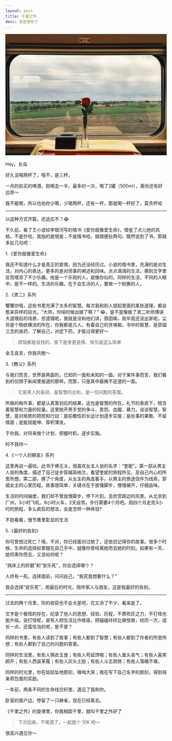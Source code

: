 ```yaml
---
layout: post
title: 千里之外
desc: 有些想你了
---
```


![](/images/2016_05/away.jpg)

Hey，长岛

好久没喝两杯了，哦不，是三杯。

一月的前买的啤酒，刚喝去一半，最多的一次，喝了2罐（500ml），离你还有好远昂～

我不能喝，所以也劝你少喝，少喝两杯，还有一杯，那就喝一杯好了，莫贪杯哈

---

以这种方式开篇，还适应不？😂

不久前，看了王小波给李银河写的情书《爱你就像爱生命》，借鉴了点儿他的风格。不是抄哈，我指的是借鉴；不是情书哈，就随便扯两句。既然说到了书，那就多扯几句吧：

1.《爱你就像爱生命》

我还不知道什么才是真正的爱情，因为还没经历过。小波的情书里，充满的是对生活，对内心的表达，更多的是对琐事的阐述和回味。点点滴滴的生活，挪到文字里反而增添了不少乐趣。他是一个乐观的人，就像你似的。同样的生活，不同的人眼中，是不一样的。生活的乐趣，在于会生活的人，要做一个耐撕的人。

2.《贤二》系列

蟹蟹你哦，这些书里充满了太多的智慧。每次我和别人提起里面的某些道理，都会惹来异样的目光。“大师，你啥时候出嫁了啊？” 😂，是不是像极了贤二听师傅讲大道理前的场景，但道理呢，我就是没和他们讲，原因嘛，我毕竟还没出家呢。尘世是个物欲横流的所在，你我都是凡人，有着自己的贪嗔痴，书中的智慧，是禁锢三念的良药，了解自己，对症下药，才能过得更好～

> 烦恼都是自找的、放下是舍更是得、快乐就这么简单

金玉良言，你我共勉～

3.《教父》系列

与我们而言，世界是两面的，已知的一面和未知的一面。对于某件事而言，我们看到的仅限于新闻里报道的那样。而那，只是其中最微不足道的一面。

> 它是男人的圣经，是智慧的总和，是一切问题的答案。

所做的每件事，都是认真策划后的结果，这也是智慧的所在。礼节的表皮下，暗含着智慧和力量的较量。这里抛开黑手党的争斗、恩怨、血腥、暴力，谈谈智慧。智慧，是对局势的把控和行动：是前瞻性的长远计划逐步实施；是处事的果敢、不留情面；是能屈能伸、厚积薄发。

于你我，对将来做个计划，把握时机，逐步实施。

时不我待～

4.《一个人的朝圣》系列

这里再说一遍哈，此书于佛无关。很喜欢女主人翁的名字：“奎妮”。第一部从男主人翁的角度，描述了自己徒步穿越英格兰，看望奎妮的旅程所见，及自己内心的所思所想。第二部，换了个角度，从女主的角度着手，以男主的旅途信件为线索，穿插女主的心里历程。故事很简单，关键点在于放慢脚步，慢慢展开，仔细品味。

生活的时间轴里，我们却不曾放慢脚步，停下片刻，去欣赏路边的风景。从北京到广州，3小时飞机，8小时火车，2天自驾，步行需要4个月吧。用四个月走完3小时的旅程，多么疯狂的想法，会是怎样一种体验?

不妨看看，慢节奏里彰显的生活

5.《最好的告别》 

你可曾想过死亡？哦，不对，你已经面对过她了，还依旧记得你的故事。很多个时候，生命的选择权掌握在自己手中，就像你曾经离她而去她的时刻。如果有一天，她将离你而去，又该如何呢？

“病床上的折磨”和“安乐死”，你会选择哪个？

人终有一死。选择面前，问问自己，“我究竟想要什么？” 

我会选择“安乐死”，用最后的时光，陪伴家人与朋友，这是我最好的告别。

---
过去的两个月里，你的收获也不会太差吧，花又添了不少，看来是了。

文字是个极怪的存在，纪录了他人的思想、经验、历程，不费吹灰之力，不打怪也能升级。说打怪呢，是有人把生活比作练级，把磕磕绊绊比做怪兽，经历一次，成长一点，还蛮恰当的呢，是不是？

同样的书里，有些人读到了故事；有些人都到了智慧；有些人都到了作者的所思所想；有些人都到了自己的问题的答案。

同样的生活里，有些人锦衣玉食；有些人苟延馋喘；有些人垂头丧气；有些人喜笑颜开；有些人西装革履；有些人灰头土脸；有些人斗志昂扬；有些人落魄不堪。

同样的时光里，你在姑姑坠地那刻，嚎啕大哭；我在写下自己名字的那刻，得到母亲荷包蛋的奖励。

一年前，两条不同的生命线交织里，遇见了我和你。

卧室的窗户边，停留了一只麻雀，现在已经离去。

《千里之外》的旋律里，你我相距千里，就叫千里之外好了

> 下次回来，不喝酒了，一起跑个 10K 吧～

很高兴遇见你～

<style>
    .sidenav, .comment, .post-footer {
        display: none;
    }
</style>
